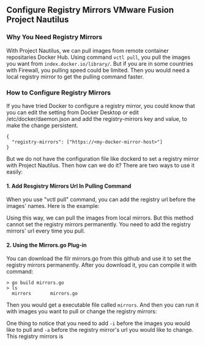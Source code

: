 ## Configure Registry Mirrors VMware Fusion Project Nautilus

### Why You Need Registry Mirrors

With Project Nautilus, we can pull images from remote container repositaries Docker Hub. 
Using command `vctl pull`, you pull the images you want from `index.docker.io/library/`.
But if you are in some countries with Firewall, you pulling speed could be limited.
Then you would need a local registry mirror to get the pulling command faster.

### How to Configure Registry Mirrors

If you have tried Docker to configure a registry mirror, you could know that you can edit the setting from Docker Desktop or edit /etc/docker/daemon.json and add the registry-mirrors key and value, to make the change persistent.

    {
      "registry-mirrors": ["https://<my-docker-mirror-host>"]
    }
    
But we do not have the configuration file like dockerd to set a registry mirror with Project Nautilus. Then how can we do it?
There are two ways to use it easily:

#### 1. Add Resgistry Mirrors Url In Pulling Command

When you use "vctl pull" command, you can add the registry url before the images' names. Here is the example:

Using this way, we can pull the images from local mirrors. But this method cannot set the registry mirrors permanently. You need to add the registry mirrors' url every time you pull.

#### 2. Using the Mirrors.go Plug-in

You can download the filr mirrors.go from this github and use it to set the registry mirrors permanently. After you download it, you can compile it with command:

    > go build mirrors.go
    > ls
      mirrors		mirrors.go
      
Then you would get a executable file called `mirrors`. And then you can run it with images you want to pull or change the registry mirrors:

One thing to notice that you need to add `-i` before the images you would like to pull and `-a` before the registry mirror's url you would like to change.
This registry mirrors is 
